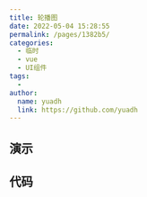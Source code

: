 ```yaml
---
title: 轮播图
date: 2022-05-04 15:28:55
permalink: /pages/1382b5/
categories:
  - 临时
  - vue
  - UI组件
tags:
  - 
author: 
  name: yuadh
  link: https://github.com/yuadh
---
```





## 演示







## 代码



